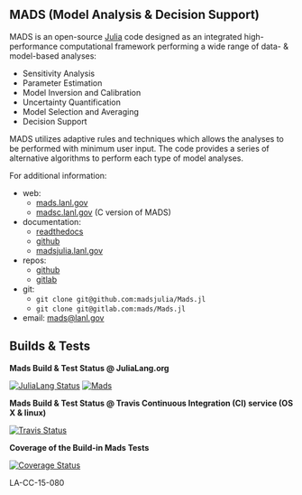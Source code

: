 MADS (Model Analysis & Decision Support)
----------------------------------------

MADS is an open-source [Julia](http://julialang.org) code designed as an integrated high-performance computational framework performing a wide range of data- & model-based analyses:

* Sensitivity Analysis
* Parameter Estimation
* Model Inversion and Calibration
* Uncertainty Quantification
* Model Selection and Averaging
* Decision Support

MADS utilizes adaptive rules and techniques which allows the analyses to be performed with minimum user input.
The code provides a series of alternative algorithms to perform each type of model analyses.

For additional information:

* web:
    - [mads.lanl.gov](http://mads.lanl.gov)
    - [madsc.lanl.gov](http://madsc.lanl.gov) (C version of MADS)
* documentation:
    - [readthedocs](`http://mads.readthedocs.org/en/latest/`)
    - [github](`http://madsjulia.github.io/Mads.jl`)
    - [madsjulia.lanl.gov](http://madsjulia.lanl.gov) 
* repos:
    - [github](http://github.com/madsjulia/Mads.jl)
    - [gitlab](http://gitlab.com/mads/Mads.jl)
* git:
    - `git clone git@github.com:madsjulia/Mads.jl`
    - `git clone git@gitlab.com:mads/Mads.jl`
* email: [mads@lanl.gov](mailto:mads@lanl.gov)

Builds & Tests
--------------

**Mads Build & Test Status @ JuliaLang.org**

[![JuliaLang Status](http://pkg.julialang.org/badges/Mads_0.4.svg)](http://pkg.julialang.org/?pkg=Mads&ver=0.4) [![Mads](http://pkg.julialang.org/badges/Mads_0.5.svg)](http://pkg.julialang.org/?pkg=Mads&ver=0.5)

**Mads Build & Test Status @ Travis Continuous Integration (CI) service (OS X & linux)**

[![Travis Status](https://travis-ci.org/madsjulia/Mads.jl.svg?branch=master)](https://travis-ci.org/madsjulia/Mads.jl)

**Coverage of the Build-in Mads Tests**

[![Coverage Status](https://coveralls.io/repos/madsjulia/Mads.jl/badge.svg?branch=master)](https://coveralls.io/r/madsjulia/Mads.jl?branch=master)

LA-CC-15-080
